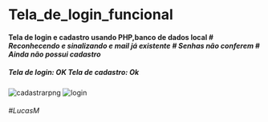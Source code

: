 <h1>Tela_de_login_funcional </h1>

<h4> Tela de login e cadastro usando PHP,banco de dados local 
 # <i>Reconhecendo e sinalizando e mail já existente
 # Senhas não conferem
 # Ainda não possui cadastro </i>  </h4>


<h5> Tela de login: OK 
  Tela de cadastro: Ok </h5> 

![cadastrarpng](https://user-images.githubusercontent.com/66708305/107311380-03a42280-6a6d-11eb-87c9-655659cc5cbb.png)
![login](https://user-images.githubusercontent.com/66708305/107311384-04d54f80-6a6d-11eb-86e4-cdf73426e077.png)

<h6> #LucasM </h6>
